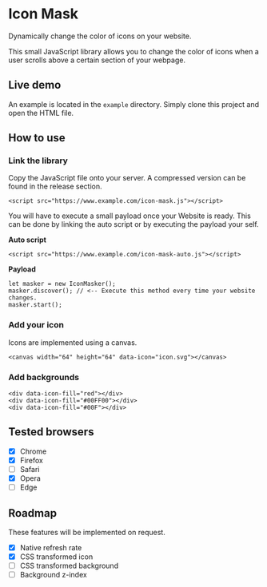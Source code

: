 # Icon Mask
Dynamically change the color of icons on your website.

This small JavaScript library allows you to change the color of icons when a user scrolls above a certain section of your webpage.

## Live demo
An example is located in the <code>example</code> directory.
Simply clone this project and open the HTML file.

## How to use
### Link the library
Copy the JavaScript file onto your server.
A compressed version can be found in the release section.
```
<script src="https://www.example.com/icon-mask.js"></script>
```

You will have to execute a small payload once your Website is ready.
This can be done by linking the auto script or by executing the payload your self.

**Auto script**
```
<script src="https://www.example.com/icon-mask-auto.js"></script>
```
**Payload**
```
let masker = new IconMasker();
masker.discover(); // <-- Execute this method every time your website changes.
masker.start();
```

### Add your icon
Icons are implemented using a canvas.
```
<canvas width="64" height="64" data-icon="icon.svg"></canvas>
```

### Add backgrounds
```
<div data-icon-fill="red"></div>
<div data-icon-fill="#00FF00"></div>
<div data-icon-fill="#00F"></div>
```

## Tested browsers
- [x] Chrome
- [x] Firefox
- [ ] Safari
- [x] Opera
- [ ] Edge

## Roadmap
These features will be implemented on request.
- [x] Native refresh rate
- [x] CSS transformed icon
- [ ] CSS transformed background
- [ ] Background z-index
